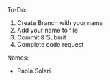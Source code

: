 To-Do:
1. Create Branch with your name
2. Add your name to file
3. Commit & Submit 
5. Complete code request

Names:
- Paola Solari

